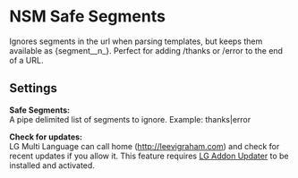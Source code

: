 NSM Safe Segments
=================

Ignores segments in the url when parsing templates, but keeps them available as {segment__n_}. Perfect for adding /thanks or /error to the end of a URL.

Settings
--------

**Safe Segments:**  
A pipe delimited list of segments to ignore. Example: thanks|error

**Check for updates:**  
LG Multi Language can call home (http://leevigraham.com) and check for recent updates if you allow it. This feature requires [LG Addon Updater](http://leevigraham.com/cms-customisation/expressionengine/lg-addon-updater/) to be installed and activated.